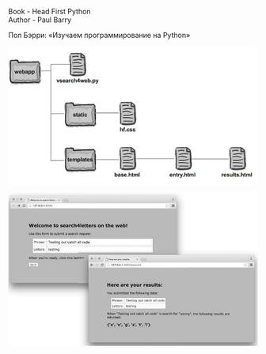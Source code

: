 Book - Head First Python <br>
Author - Paul Barry

Пол Бэрри: «Изучаем программирование на Python»

![](https://github.com/froyzan/Head_First_Python/blob/main/01.jpg)

![](https://github.com/froyzan/Head_First_Python/blob/main/02.jpg)
